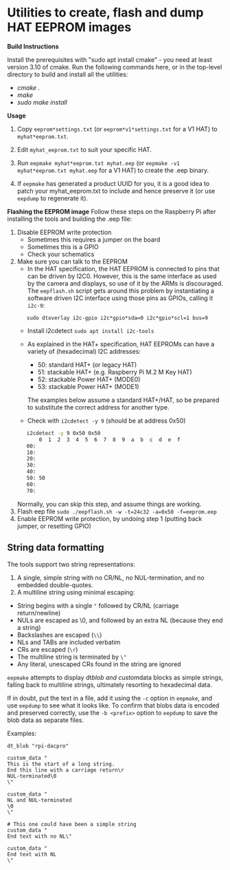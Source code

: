 # Utilities to create, flash and dump HAT EEPROM images

**Build Instructions**

Install the prerequisites with "sudo apt install cmake" - you need at least version 3.10 of cmake. Run the following commands here, or in the top-level directory to build and install all the utilities:

 - *cmake .*
 - *make*
 - *sudo make install*

**Usage**

1. Copy `eeprom*settings.txt` (or `eeprom*v1*settings.txt` for a V1 HAT) to `myhat*eeprom.txt`.

2. Edit `myhat_eeprom.txt` to suit your specific HAT. 

3. Run `eepmake myhat*eeprom.txt myhat.eep` (or `eepmake -v1 myhat*eeprom.txt myhat.eep` for a V1 HAT) to create the .eep binary.

4. If `eepmake` has generated a product UUID for you, it is a good idea to patch your myhat_eeprom.txt to include and hence preserve it (or use `eepdump` to regenerate it).

**Flashing the EEPROM image**
Follow these steps on the Raspberry Pi after installing the tools and building the .eep file:

1. Disable EEPROM write protection
	* Sometimes this requires a jumper on the board
	* Sometimes this is a GPIO
	* Check your schematics
2. Make sure you can talk to the EEPROM
	* In the HAT specification, the HAT EEPROM is connected to pins that can be driven by I2C0.
	  However, this is the same interface as used by the camera and displays, so use of it by the ARMs is discouraged.
	  The `eepflash.sh` script gets around this problem by instantiating a software driven I2C interface using those
	  pins as GPIOs, calling it `i2c-9`:
	```
	   sudo dtoverlay i2c-gpio i2c*gpio*sda=0 i2c*gpio*scl=1 bus=9
	```
	* Install i2cdetect `sudo apt install i2c-tools`
	* As explained in the HAT+ specification, HAT EEPROMs can have a variety of (hexadecimal) I2C addresses:
	  + 50: standard HAT+ (or legacy HAT)
      + 51: stackable HAT+ (e.g. Raspberry Pi M.2 M Key HAT)
      + 52: stackable Power HAT+ (MODE0)
      + 53: stackable Power HAT+ (MODE1)

      The examples below assume a standard HAT+/HAT, so be prepared to substitute the correct address for another type.

	* Check with `i2cdetect -y 9` (should be at address 0x50)
	```bash
	   i2cdetect -y 9 0x50 0x50
	       0  1  2  3  4  5  6  7  8  9  a  b  c  d  e  f
	   00: 
	   10:
	   20:
	   30:
	   40:
	   50: 50
	   60: 
	   70:
	```
	Normally, you can skip this step, and assume things are working.
3. Flash eep file `sudo ./eepflash.sh -w -t=24c32 -a=0x50 -f=eeprom.eep`
4. Enable EEPROM write protection, by undoing step 1 (putting back jumper, or resetting GPIO)

## String data formatting

The tools support two string representations:
1. A single, simple string with no CR/NL, no NUL-termination, and no embedded double-quotes.
2. A multiline string using minimal escaping:
  * String begins with a single `"` followed by CR/NL (carriage return/newline)
  * NULs are escaped as \0, and followed by an extra NL (because they end a string)
  * Backslashes are escaped (`\\`)
  * NLs and TABs are included verbatim
  * CRs are escaped (`\r`)
  * The multiline string is terminated by `\"`
  * Any literal, unescaped CRs found in the string are ignored

`eepmake` attempts to display dt*blob and custom*data blocks as simple strings, falling back to multiline strings, ultimately resorting to hexadecimal data.

If in doubt, put the text in a file, add it using the `-c` option in `eepmake`, and use `eepdump` to see what it looks like. To confirm that blobs data is encoded and preserved correctly, use the `-b <prefix>` option to `eepdump` to save the blob data as separate files.

Examples:
```
dt_blob "rpi-dacpro"

custom_data "
This is the start of a long string.
End this line with a carriage return\r
NUL-terminated\0
\"

custom_data "
NL and NUL-terminated
\0
\"

# This one could have been a simple string
custom_data "
End text with no NL\"

custom_data "
End text with NL
\"
```
